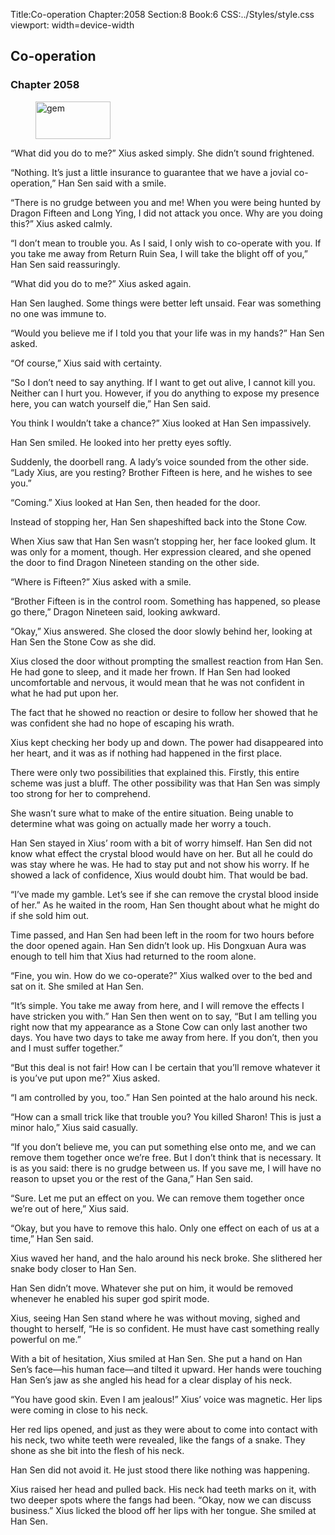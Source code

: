 Title:Co-operation 
Chapter:2058 
Section:8 
Book:6 
CSS:../Styles/style.css 
viewport: width=device-width
  
## Co-operation
### Chapter 2058
  
<figure>
	<img src="../Images/gem.gif" alt="gem" id="gem" width="120" height="60" />
</figure>
  

  
“What did you do to me?” Xius asked simply. She didn’t sound frightened.

“Nothing. It’s just a little insurance to guarantee that we have a jovial co-operation,” Han Sen said with a smile.

“There is no grudge between you and me! When you were being hunted by Dragon Fifteen and Long Ying, I did not attack you once. Why are you doing this?” Xius asked calmly.

“I don’t mean to trouble you. As I said, I only wish to co-operate with you. If you take me away from Return Ruin Sea, I will take the blight off of you,” Han Sen said reassuringly.

“What did you do to me?” Xius asked again.

Han Sen laughed. Some things were better left unsaid. Fear was something no one was immune to.

“Would you believe me if I told you that your life was in my hands?” Han Sen asked.

“Of course,” Xius said with certainty.

“So I don’t need to say anything. If I want to get out alive, I cannot kill you. Neither can I hurt you. However, if you do anything to expose my presence here, you can watch yourself die,” Han Sen said.

You think I wouldn’t take a chance?” Xius looked at Han Sen impassively.

Han Sen smiled. He looked into her pretty eyes softly.

Suddenly, the doorbell rang. A lady’s voice sounded from the other side. “Lady Xius, are you resting? Brother Fifteen is here, and he wishes to see you.”

“Coming.” Xius looked at Han Sen, then headed for the door.

Instead of stopping her, Han Sen shapeshifted back into the Stone Cow.

When Xius saw that Han Sen wasn’t stopping her, her face looked glum. It was only for a moment, though. Her expression cleared, and she opened the door to find Dragon Nineteen standing on the other side.

“Where is Fifteen?” Xius asked with a smile.

“Brother Fifteen is in the control room. Something has happened, so please go there,” Dragon Nineteen said, looking awkward.

“Okay,” Xius answered. She closed the door slowly behind her, looking at Han Sen the Stone Cow as she did.

Xius closed the door without prompting the smallest reaction from Han Sen. He had gone to sleep, and it made her frown. If Han Sen had looked uncomfortable and nervous, it would mean that he was not confident in what he had put upon her.

The fact that he showed no reaction or desire to follow her showed that he was confident she had no hope of escaping his wrath.

Xius kept checking her body up and down. The power had disappeared into her heart, and it was as if nothing had happened in the first place.

There were only two possibilities that explained this. Firstly, this entire scheme was just a bluff. The other possibility was that Han Sen was simply too strong for her to comprehend.

She wasn’t sure what to make of the entire situation. Being unable to determine what was going on actually made her worry a touch.

Han Sen stayed in Xius’ room with a bit of worry himself. Han Sen did not know what effect the crystal blood would have on her. But all he could do was stay where he was. He had to stay put and not show his worry. If he showed a lack of confidence, Xius would doubt him. That would be bad.

“I’ve made my gamble. Let’s see if she can remove the crystal blood inside of her.” As he waited in the room, Han Sen thought about what he might do if she sold him out.

Time passed, and Han Sen had been left in the room for two hours before the door opened again. Han Sen didn’t look up. His Dongxuan Aura was enough to tell him that Xius had returned to the room alone.

“Fine, you win. How do we co-operate?” Xius walked over to the bed and sat on it. She smiled at Han Sen.

“It’s simple. You take me away from here, and I will remove the effects I have stricken you with.” Han Sen then went on to say, “But I am telling you right now that my appearance as a Stone Cow can only last another two days. You have two days to take me away from here. If you don’t, then you and I must suffer together.”

“But this deal is not fair! How can I be certain that you’ll remove whatever it is you’ve put upon me?” Xius asked.

“I am controlled by you, too.” Han Sen pointed at the halo around his neck.

“How can a small trick like that trouble you? You killed Sharon! This is just a minor halo,” Xius said casually.

“If you don’t believe me, you can put something else onto me, and we can remove them together once we’re free. But I don’t think that is necessary. It is as you said: there is no grudge between us. If you save me, I will have no reason to upset you or the rest of the Gana,” Han Sen said.

“Sure. Let me put an effect on you. We can remove them together once we’re out of here,” Xius said.

“Okay, but you have to remove this halo. Only one effect on each of us at a time,” Han Sen said.

Xius waved her hand, and the halo around his neck broke. She slithered her snake body closer to Han Sen.

Han Sen didn’t move. Whatever she put on him, it would be removed whenever he enabled his super god spirit mode.

Xius, seeing Han Sen stand where he was without moving, sighed and thought to herself, “He is so confident. He must have cast something really powerful on me.”

With a bit of hesitation, Xius smiled at Han Sen. She put a hand on Han Sen’s face—his human face—and tilted it upward. Her hands were touching Han Sen’s jaw as she angled his head for a clear display of his neck.

“You have good skin. Even I am jealous!” Xius’ voice was magnetic. Her lips were coming in close to his neck.

Her red lips opened, and just as they were about to come into contact with his neck, two white teeth were revealed, like the fangs of a snake. They shone as she bit into the flesh of his neck.

Han Sen did not avoid it. He just stood there like nothing was happening.

Xius raised her head and pulled back. His neck had teeth marks on it, with two deeper spots where the fangs had been. “Okay, now we can discuss business.” Xius licked the blood off her lips with her tongue. She smiled at Han Sen.